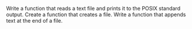 Write a function that reads a text file and prints it to the POSIX standard output.
Create a function that creates a file.
Write a function that appends text at the end of a file.

